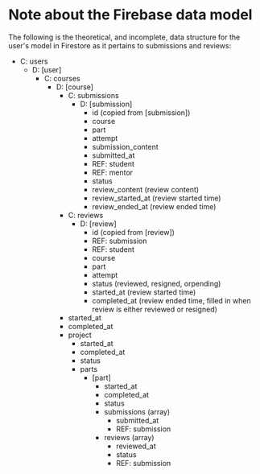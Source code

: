 # Note about the Firebase data model

The following is the theoretical, and incomplete, data structure for the user's model in Firestore as it pertains to submissions and reviews:

- C: users
  - D: [user]
    - C: courses
      - D: [course]
        - C: submissions
          - D: [submission]
            - id (copied from [submission])
            - course
            - part
            - attempt
            - submission_content
            - submitted_at
            - REF: student
            <!-- Start added by mentor -->
            - REF: mentor
            - status
            - review_content (review content)
            - review_started_at (review started time)
            - review_ended_at (review ended time)
            <!-- End added by mentor -->
        <!-- Start: If they're also a mentor -->
        - C: reviews
          - D: [review]
            - id (copied from [review])
            - REF: submission
            - REF: student
            - course
            - part
            - attempt
            - status (reviewed, resigned, orpending)
            - started_at (review started time)
            - completed_at (review ended time, filled in when review is either reviewed or resigned)
        <!-- End: If they're also a mentor -->
        - started_at
        - completed_at
        - project
          - started_at
          - completed_at
          - status
          - parts
            - [part]
              - started_at
              - completed_at
              - status
              - submissions (array)
                - submitted_at
                - REF: submission
              - reviews (array)
                <!-- Start added by mentor -->
                - reviewed_at
                - status
                - REF: submission
                <!-- End added by mentor -->
